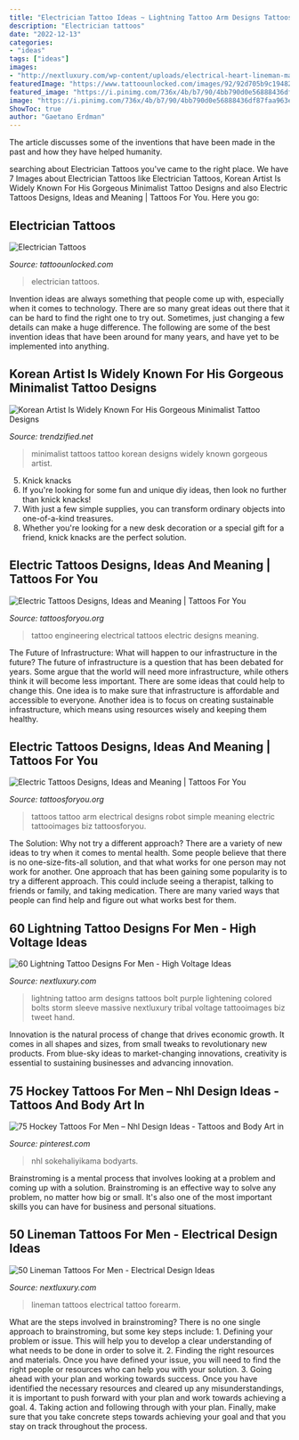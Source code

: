 ```yaml
---
title: "Electrician Tattoo Ideas ~ Lightning Tattoo Arm Designs Tattoos Bolt Purple Lightening Colored Bolts Storm Sleeve Massive Nextluxury Tribal Voltage Tattooimages Biz Tweet Hand"
description: "Electrician tattoos"
date: "2022-12-13"
categories:
- "ideas"
tags: ["ideas"]
images:
- "http://nextluxury.com/wp-content/uploads/electrical-heart-lineman-male-forearm-tattoo.jpg"
featuredImage: "https://www.tattoounlocked.com/images/92/92d705b9c1948290f52c583dd43d8015.jpeg"
featured_image: "https://i.pinimg.com/736x/4b/b7/90/4bb790d0e56888436df87faa963e8672.jpg"
image: "https://i.pinimg.com/736x/4b/b7/90/4bb790d0e56888436df87faa963e8672.jpg"
ShowToc: true
author: "Gaetano Erdman"
---
```



The article discusses some of the inventions that have been made in the past and how they have helped humanity.

	

		
searching about Electrician Tattoos you've came to the right place. We have 7 Images about Electrician Tattoos like Electrician Tattoos, Korean Artist Is Widely Known For His Gorgeous Minimalist Tattoo Designs and also Electric Tattoos Designs, Ideas and Meaning | Tattoos For You. Here you go:
		
    
## Electrician Tattoos

<img loading=lazy src="https://www.tattoounlocked.com/images/92/92d705b9c1948290f52c583dd43d8015.jpeg" onerror="this.onerror=null;this.src='https://tse3.mm.bing.net/th?id=OIP.Q5szonwZDtmuXr8GCZHZ9wHaJ4&amp;pid=15.1';" alt="Electrician Tattoos">

_Source: tattoounlocked.com_

>electrician tattoos. 

	

Invention ideas are always something that people come up with, especially when it comes to technology. There are so many great ideas out there that it can be hard to find the right one to try out. Sometimes, just changing a few details can make a huge difference. The following are some of the best invention ideas that have been around for many years, and have yet to be implemented into anything.

    
## Korean Artist Is Widely Known For His Gorgeous Minimalist Tattoo Designs

<img loading=lazy src="http://www.trendzified.net/wp-content/uploads/2016/08/minimalist-tattoos-4.jpg" onerror="this.onerror=null;this.src='https://tse2.mm.bing.net/th?id=OIP.43RFXVBNyGc1iaEMMzIwjQHaJg&amp;pid=15.1';" alt="Korean Artist Is Widely Known For His Gorgeous Minimalist Tattoo Designs">

_Source: trendzified.net_

>minimalist tattoos tattoo korean designs widely known gorgeous artist. 

	

5. Knick knacks
1. If you're looking for some fun and unique diy ideas, then look no further than knick knacks!
2. With just a few simple supplies, you can transform ordinary objects into one-of-a-kind treasures.
3. Whether you're looking for a new desk decoration or a special gift for a friend, knick knacks are the perfect solution.

    
## Electric Tattoos Designs, Ideas And Meaning | Tattoos For You

<img loading=lazy src="http://www.tattoosforyou.org/wp-content/uploads/2016/03/Electrical-Engineering-Tattoo.jpg" onerror="this.onerror=null;this.src='https://tse1.mm.bing.net/th?id=OIP.iao5PdeLacmyWSwAqtpu9AHaJ3&amp;pid=15.1';" alt="Electric Tattoos Designs, Ideas and Meaning | Tattoos For You">

_Source: tattoosforyou.org_

>tattoo engineering electrical tattoos electric designs meaning. 

	

The Future of Infrastructure: What will happen to our infrastructure in the future?
The future of infrastructure is a question that has been debated for years. Some argue that the world will need more infrastructure, while others think it will become less important. There are some ideas that could help to change this. One idea is to make sure that infrastructure is affordable and accessible to everyone. Another idea is to focus on creating sustainable infrastructure, which means using resources wisely and keeping them healthy.

    
## Electric Tattoos Designs, Ideas And Meaning | Tattoos For You

<img loading=lazy src="http://www.tattoosforyou.org/wp-content/uploads/2016/03/Electrical-Tattoos.jpg" onerror="this.onerror=null;this.src='https://tse2.mm.bing.net/th?id=OIP.kNpGgt1vEQkNEAa-hwqOggHaJ4&amp;pid=15.1';" alt="Electric Tattoos Designs, Ideas and Meaning | Tattoos For You">

_Source: tattoosforyou.org_

>tattoos tattoo arm electrical designs robot simple meaning electric tattooimages biz tattoosforyou. 

	

The Solution: Why not try a different approach?
There are a variety of new ideas to try when it comes to mental health. Some people believe that there is no one-size-fits-all solution, and that what works for one person may not work for another. One approach that has been gaining some popularity is to try a different approach. This could include seeing a therapist, talking to friends or family, and taking medication. There are many varied ways that people can find help and figure out what works best for them.

    
## 60 Lightning Tattoo Designs For Men - High Voltage Ideas

<img loading=lazy src="http://nextluxury.com/wp-content/uploads/purple-and-red-lightning-bolts-tattoos-for-men.jpg" onerror="this.onerror=null;this.src='https://tse3.mm.bing.net/th?id=OIP.pT30gqQahYlfNjywUVyR4AHaGl&amp;pid=15.1';" alt="60 Lightning Tattoo Designs For Men - High Voltage Ideas">

_Source: nextluxury.com_

>lightning tattoo arm designs tattoos bolt purple lightening colored bolts storm sleeve massive nextluxury tribal voltage tattooimages biz tweet hand. 

	

Innovation is the natural process of change that drives economic growth. It comes in all shapes and sizes, from small tweaks to revolutionary new products. From blue-sky ideas to market-changing innovations, creativity is essential to sustaining businesses and advancing innovation.

    
## 75 Hockey Tattoos For Men – Nhl Design Ideas - Tattoos And Body Art In

<img loading=lazy src="https://i.pinimg.com/736x/4b/b7/90/4bb790d0e56888436df87faa963e8672.jpg" onerror="this.onerror=null;this.src='https://tse2.mm.bing.net/th?id=OIP.0_CRB35Grxa66-_OzDCpigHaPZ&amp;pid=15.1';" alt="75 Hockey Tattoos For Men – Nhl Design Ideas - Tattoos and Body Art in">

_Source: pinterest.com_

>nhl sokehaliyikama bodyarts. 

	

Brainstroming is a mental process that involves looking at a problem and coming up with a solution. Brainstroming is an effective way to solve any problem, no matter how big or small. It's also one of the most important skills you can have for business and personal situations.

    
## 50 Lineman Tattoos For Men - Electrical Design Ideas

<img loading=lazy src="http://nextluxury.com/wp-content/uploads/electrical-heart-lineman-male-forearm-tattoo.jpg" onerror="this.onerror=null;this.src='https://tse1.mm.bing.net/th?id=OIP.bMsa2mLCWrW8g6zwn4tsYwHaHa&amp;pid=15.1';" alt="50 Lineman Tattoos For Men - Electrical Design Ideas">

_Source: nextluxury.com_

>lineman tattoos electrical tattoo forearm. 

	

What are the steps involved in brainstroming?
There is no one single approach to brainstroming, but some key steps include: 1. Defining your problem or issue. This will help you to develop a clear understanding of what needs to be done in order to solve it. 2. Finding the right resources and materials. Once you have defined your issue, you will need to find the right people or resources who can help you with your solution. 3. Going ahead with your plan and working towards success. Once you have identified the necessary resources and cleared up any misunderstandings, it is important to push forward with your plan and work towards achieving a goal. 4. Taking action and following through with your plan. Finally, make sure that you take concrete steps towards achieving your goal and that you stay on track throughout the process.

